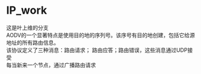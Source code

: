 # IP_work
这是叶上维的分支  
AODV的一个显著特点是使用目的地的序列号。该序号有目的地创建，包括它给源地址的所有路由信息。  
该协议定义了三种消息：路由请求； 路由应答；路由错误，这些消息通过UDP接受  
每当新来一个节点，通过广播路由请求  






